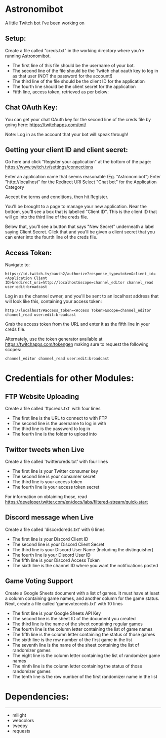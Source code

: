 # Astronomibot
A little Twitch bot I've been working on


Setup:
-------
Create a file called "creds.txt" in the working directory where you're running Astronomibot.  
   * The first line of this file should be the username of your bot.  
   * The second line of the file should be the Twitch chat oauth key to log in as that user (NOT the password for the account!)
   * The third line of the file should be the client ID for the application
   * The fourth line should be the client secret for the application
   * Fifth line, access token, retrieved as per below:

Chat OAuth Key:
----------------
You can get your chat OAuth key for the second line of the creds file by going here:
https://twitchapps.com/tmi/

Note: Log in as the account that your bot will speak through!

Getting your client ID and client secret:
-------------------------------------------
Go here and click "Register your application" at the bottom of the page:
https://www.twitch.tv/settings/connections

Enter an application name that seems reasonable (Eg. "Astronomibot")
Enter "http://localhost" for the Redirect URI
Select "Chat bot" for the Application Category

Accept the terms and conditions, then hit Register.

You'll be brought to a page to manage your new application.  Near the bottom, you'll see a box that is labelled "Client ID".
This is the client ID that will go into the third line of the creds file.

Below that, you'll see a button that says "New Secret" underneath a label saying Client Secret.  Click that and you'll be given
a client secret that you can enter into the fourth line of the creds file.


Access Token:
---------------
Navigate to:

    https://id.twitch.tv/oauth2/authorize?response_type=token&client_id=<Application Client ID>&redirect_uri=http://localhost&scope=channel_editor channel_read user:edit:broadcast

Log in as the channel owner, and you'll be sent to an localhost address that will look like this, containing your access token:

    http://localhost/#access_token=<Access Token>&scope=channel_editor channel_read user:edit:broadcast

Grab the access token from the URL and enter it as the fifth line in your creds file.


Alternately, use the token generator available at https://twitchapps.com/tokengen making sure to request the following scopes: 

    channel_editor channel_read user:edit:broadcast

# Credentials for other Modules:

## FTP Website Uploading
Create a file called 'ftpcreds.txt' with four lines
   * The first line is the URL to connect to with FTP
   * The second line is the username to log in with
   * The third line is the password to log in
   * The fourth line is the folder to upload into

## Twitter tweets when Live
Create a file called 'twittercreds.txt' with four lines
   * The first line is your Twitter consumer key
   * The second line is your consumer secret
   * The third line is your access token
   * The fourth line is your access token secret

For information on obtaining those, read https://developer.twitter.com/en/docs/labs/filtered-stream/quick-start

## Discord message when Live
Create a file called 'discordcreds.txt' with 6 lines
   * The first line is your Discord Client ID
   * The second line is your Discord Client Secret
   * The third line is your Discord User Name (Including the distinguisher)
   * The fourth line is your Discord User ID
   * The fifth line is your Discord Access Token
   * The sixth line is the channel ID where you want the notifications posted

## Game Voting Support
Create a Google Sheets document with a list of games.  It must have at least a column containing game names, and another column for the game status.
Next, create a file called 'gamevotecreds.txt' with 10 lines
   * The first line is your Google Sheets API Key
   * The second line is the sheet ID of the document you created
   * The third line is the name of the sheet containing regular games
   * The fourth line is the column letter containing the list of game names
   * The fifth line is the column letter containing the status of those games
   * The sixth line is the row number of the first game in the list
   * The seventh line is the name of the sheet containing the list of randomizer games
   * The eight line is the column letter containing the list of randomizer game names
   * The ninth line is the column letter containing the status of those randomizer games
   * The tenth line is the row number of the first randomizer name in the list


# Dependencies:
-------------
 * milight
 * webcolors
 * tweepy
 * requests
